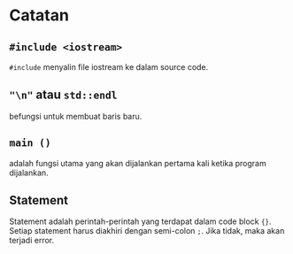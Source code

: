 # Catatan

## `#include <iostream>`
`#include` menyalin file iostream ke dalam source code.

## `"\n"` atau `std::endl`
befungsi untuk membuat baris baru.

## `main ()`
adalah fungsi utama yang akan dijalankan pertama kali ketika program dijalankan.

## Statement
Statement adalah perintah-perintah yang terdapat dalam code block `{}`.
Setiap statement harus diakhiri dengan semi-colon `;`. Jika tidak, maka akan terjadi error.
